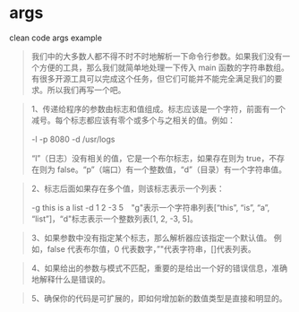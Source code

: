 # args
clean code args example

>我们中的大多数人都不得不时不时地解析一下命令行参数。如果我们没有一个方便的工具，那么我们就简单地处理一下传入 main 函数的字符串数组。有很多开源工具可以完成这个任务，但它们可能并不能完全满足我们的要求。所以我们再写一个吧。　

>1、传递给程序的参数由标志和值组成。标志应该是一个字符，前面有一个减号。每个标志都应该有零个或多个与之相关的值。例如：　
>
>-l -p 8080 -d /usr/logs　
>
>“l”（日志）没有相关的值，它是一个布尔标志，如果存在则为 true，不存在则为 false。“p”（端口）有一个整数值，“d”（目录）有一个字符串值。

>2、标志后面如果存在多个值，则该标志表示一个列表：　
>
>-g this is a list -d 1 2 -3 5　"g"表示一个字符串列表[“this”, “is”, “a”, “list”]，“d"标志表示一个整数列表[1, 2, -3, 5]。　

>3、如果参数中没有指定某个标志，那么解析器应该指定一个默认值。
>例如，false 代表布尔值，0 代表数字，”"代表字符串，[]代表列表。

>4、如果给出的参数与模式不匹配，重要的是给出一个好的错误信息，准确地解释什么是错误的。　

>5、确保你的代码是可扩展的，即如何增加新的数值类型是直接和明显的。